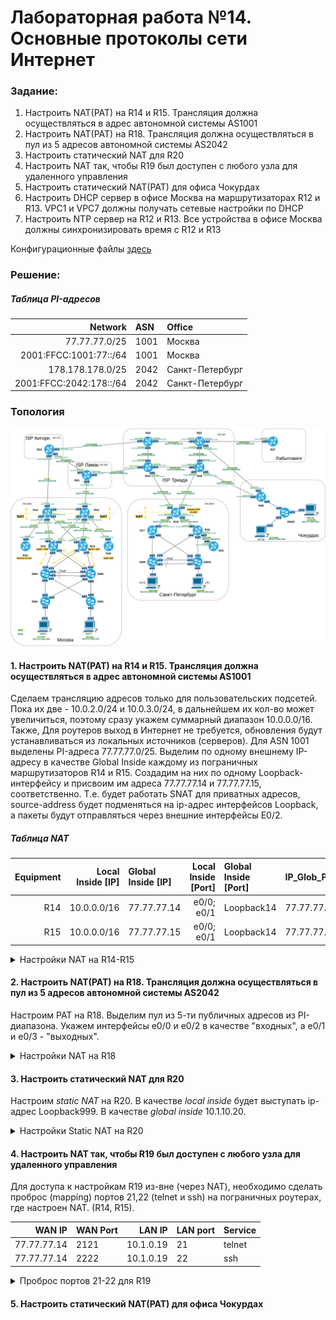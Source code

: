# Лабораторная работа №14. Основные протоколы сети Интернет

### Задание:

1. Настроить NAT(PAT) на R14 и R15. Трансляция должна осуществляться в адрес автономной системы AS1001
2. Настроить NAT(PAT) на R18. Трансляция должна осуществляться в пул из 5 адресов автономной системы AS2042
3. Настроить статический NAT для R20
4. Настроить NAT так, чтобы R19 был доступен с любого узла для удаленного управления
5. Настроить статический NAT(PAT) для офиса Чокурдах
6. Настроить DHCP сервер в офисе Москва на маршрутизаторах R12 и R13. VPC1 и VPC7 должны получать сетевые настройки по DHCP
7. Настроить NTP сервер на R12 и R13. Все устройства в офисе Москва должны синхронизировать время с R12 и R13

Конфигурационные файлы [здесь](config/)

### Решение:

##### Таблица PI-адресов

| Network    | ASN  | Office          |
|-------:|:----|:--------|
| 77.77.77.0/25 | 1001 | Москва |
| 2001:FFCC:1001:77::/64 | 1001 | Москва |
| 178.178.178.0/25 | 2042 | Санкт-Петербург |
| 2001:FFCC:2042:178::/64 | 2042 | Санкт-Петербург |


### Топология

![network](network.png)

#### 1. Настроить NAT(PAT) на R14 и R15. Трансляция должна осуществляться в адрес автономной системы AS1001

Сделаем трансляцию адресов только для пользовательских подсетей. Пока их две - 10.0.2.0/24 и 10.0.3.0/24, в дальнейшем их кол-во может увеличиться, поэтому сразу укажем суммарный диапазон 10.0.0.0/16. Также, Для роутеров выход в Интернет не требуется, обновления будут устанавливаться из локальных источников (серверов).
Для ASN 1001 выделены PI-адреса 77.77.77.0/25. Выделим по одному внешнему IP-адресу в качестве Global Inside каждому из пограничных маршрутизаторов R14 и R15. Создадим на них по одному Loopback-интерфейсу и присвоим им адреса 77.77.77.14 и 77.77.77.15, соответственно. Т.е. будет работать SNAT для приватных адресов, source-address будет подменяться на ip-адрес интерфейсов Loopback, а пакеты будут отправляться через внешние интерфейсы E0/2.

##### Таблица NAT

| Equipment | Local Inside [IP] | Global Inside [IP] | Local Inside [Port] | Global Inside [Port] | IP_Glob_Pool |
|-------:|----:|:--------|-------:|:----|:--------|
| R14 | 10.0.0.0/16 | 77.77.77.14 | e0/0; e0/1 | Loopback14 | 77.77.77.14/32 |
| R15 | 10.0.0.0/16 | 77.77.77.15 | e0/0; e0/1 | Loopback14 | 77.77.77.15/32 |


<details>
 <summary>Настройки NAT на R14-R15</summary>

``` bash
#################
#  NAT R14      #
#################

int Loopback14
 ip address 77.77.77.14 mask 255.255.255.128
!
interface Ethernet0/2
 ip nat outside
!
interface Ethernet0/0
 ip nat inside
!
interface Ethernet0/1
 ip nat inside
!
! настроим PAT c перегрузкой через интерфейс Ethernet0/2
ip nat inside source list 14 interface Loopback14 overload
!
access-list 14 permit 10.0.0.0 0.0.255.255


#################
#  NAT R15      #
#################

int Loopback15
 ip address 77.77.77.15 mask 255.255.255.128
!
interface Ethernet0/2
 ip nat outside
!
interface Ethernet0/0
 ip nat inside
!
interface Ethernet0/1
 ip nat inside
!
! настроим PAT c перегрузкой через интерфейс interface Ethernet0/2
ip nat inside source list 15 interface Loopback15 overload

access-list 15 permit 10.0.0.0 0.0.255.255



```
</details>


#### 2. Настроить NAT(PAT) на R18. Трансляция должна осуществляться в пул из 5 адресов автономной системы AS2042

Настроим PAT на R18. Выделим пул из 5-ти публичных адресов из PI-диапазона. Укажем интерфейсы e0/0 и e0/2 в качестве "входных", а e0/1 и e0/3 - "выходных".

<details>
 <summary>Настройки NAT на R18</summary>

``` bash
#################
#  NAT R18      #
#################

! Выделим пул из 5-ти публичных адресов из PI-диапазона ASN 2042
ip nat pool NAT_POOL_R18 178.178.178.120 178.178.178.125 mask 255.255.255.128
!
interface Ethernet0/0
 ip nat inside
!
interface Ethernet0/1
 ip nat inside
! 
interface Ethernet0/2
 ip nat outside
!
interface Ethernet0/3
 ip nat outside
!
! настроим PAT c перегрузкой
ip nat inside source list 18 pool NAT_POOL_R18 overload
!
access-list 18 permit 10.10.2.0 0.0.0.255
access-list 18 permit 10.10.3.0 0.0.0.255

```
</details>

#### 3. Настроить статический NAT для R20

Настроим _static NAT_ на R20. В качестве _local inside_ будет выступать ip-адрес Loopback999. В качестве _global inside_ 10.1.10.20.

<details>
 <summary>Настройки Static NAT на R20</summary>

``` bash
###################
# Static NAT R20  #
###################

! настроим статический NAT 172.16.0.20 -> 10.1.10.20
ip nat inside source static 172.16.0.20 10.1.10.20
!
interface Ethernet0/0
 ip nat outside
!
interface Loopback999
 ip nat inside

```
</details>


#### 4. Настроить NAT так, чтобы R19 был доступен с любого узла для удаленного управления

Для доступа к настройкам R19 из-вне (через NAT), необходимо сделать проброс (mapping) портов 21,22 (telnet и ssh) на пограничных роутерах, где настроен NAT. (R14, R15).

| WAN IP | WAN Port | LAN IP | LAN port | Service |
|-------:|:---------|-------:|:---------|---------|
| 77.77.77.14 | 2121 | 10.1.0.19 | 21 | telnet |
| 77.77.77.14 | 2222 | 10.1.0.19 | 22 | ssh |

<details>
 <summary>Проброс портов 21-22 для R19</summary>

``` bash
###################
# Настройка  R14  #
###################

interface Ethernet0/0
 ip nat inside
 
interface Ethernet0/2
 ip nat outside

ip nat inside source static tcp 10.1.0.19 21 77.77.77.14 2121
ip nat inside source static tcp 10.1.0.19 22 77.77.77.14 2222


```
</details>

#### 5. Настроить статический NAT(PAT) для офиса Чокурдах

